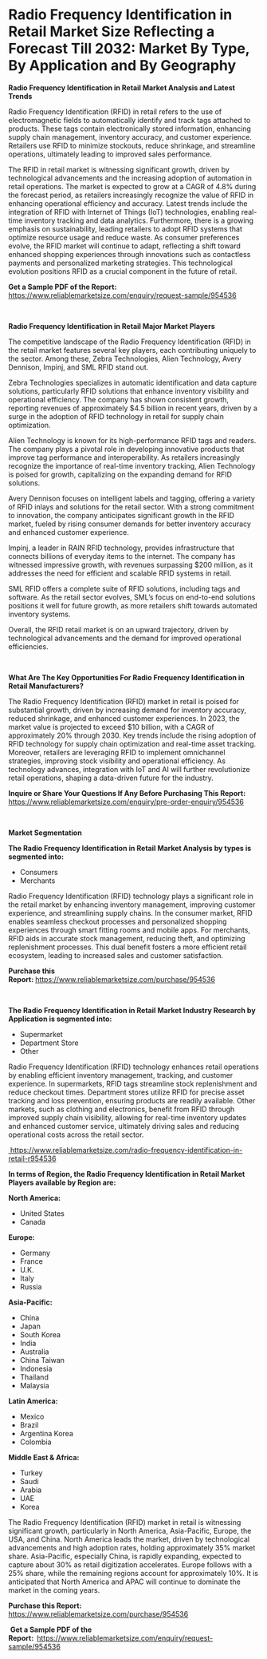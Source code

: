 <p><h1>Radio Frequency Identification in Retail Market Size Reflecting a Forecast Till 2032: Market By Type, By Application and By Geography</h1></p><p><strong>Radio Frequency Identification in Retail Market Analysis and Latest Trends</strong></p>
<p><p>Radio Frequency Identification (RFID) in retail refers to the use of electromagnetic fields to automatically identify and track tags attached to products. These tags contain electronically stored information, enhancing supply chain management, inventory accuracy, and customer experience. Retailers use RFID to minimize stockouts, reduce shrinkage, and streamline operations, ultimately leading to improved sales performance.</p><p>The RFID in retail market is witnessing significant growth, driven by technological advancements and the increasing adoption of automation in retail operations. The market is expected to grow at a CAGR of 4.8% during the forecast period, as retailers increasingly recognize the value of RFID in enhancing operational efficiency and accuracy. Latest trends include the integration of RFID with Internet of Things (IoT) technologies, enabling real-time inventory tracking and data analytics. Furthermore, there is a growing emphasis on sustainability, leading retailers to adopt RFID systems that optimize resource usage and reduce waste. As consumer preferences evolve, the RFID market will continue to adapt, reflecting a shift toward enhanced shopping experiences through innovations such as contactless payments and personalized marketing strategies. This technological evolution positions RFID as a crucial component in the future of retail.</p></p>
<p><strong>Get a Sample PDF of the Report:&nbsp;</strong> <a href="https://www.reliablemarketsize.com/enquiry/request-sample/954536?utm_campaign=3515&utm_medium=2&utm_source=Github&utm_content=ia&utm_term=18042025&utm_id=radio-frequency-identification-in-retail">https://www.reliablemarketsize.com/enquiry/request-sample/954536</a></p>
<p>&nbsp;</p>
<p><strong>Radio Frequency Identification in Retail Major Market Players</strong></p>
<p><p>The competitive landscape of the Radio Frequency Identification (RFID) in the retail market features several key players, each contributing uniquely to the sector. Among these, Zebra Technologies, Alien Technology, Avery Dennison, Impinj, and SML RFID stand out.</p><p>Zebra Technologies specializes in automatic identification and data capture solutions, particularly RFID solutions that enhance inventory visibility and operational efficiency. The company has shown consistent growth, reporting revenues of approximately $4.5 billion in recent years, driven by a surge in the adoption of RFID technology in retail for supply chain optimization.</p><p>Alien Technology is known for its high-performance RFID tags and readers. The company plays a pivotal role in developing innovative products that improve tag performance and interoperability. As retailers increasingly recognize the importance of real-time inventory tracking, Alien Technology is poised for growth, capitalizing on the expanding demand for RFID solutions.</p><p>Avery Dennison focuses on intelligent labels and tagging, offering a variety of RFID inlays and solutions for the retail sector. With a strong commitment to innovation, the company anticipates significant growth in the RFID market, fueled by rising consumer demands for better inventory accuracy and enhanced customer experience.</p><p>Impinj, a leader in RAIN RFID technology, provides infrastructure that connects billions of everyday items to the internet. The company has witnessed impressive growth, with revenues surpassing $200 million, as it addresses the need for efficient and scalable RFID systems in retail.</p><p>SML RFID offers a complete suite of RFID solutions, including tags and software. As the retail sector evolves, SML’s focus on end-to-end solutions positions it well for future growth, as more retailers shift towards automated inventory systems.</p><p>Overall, the RFID retail market is on an upward trajectory, driven by technological advancements and the demand for improved operational efficiencies.</p></p>
<p>&nbsp;</p>
<p><strong>What Are The Key Opportunities For Radio Frequency Identification in Retail Manufacturers?</strong></p>
<p><p>The Radio Frequency Identification (RFID) market in retail is poised for substantial growth, driven by increasing demand for inventory accuracy, reduced shrinkage, and enhanced customer experiences. In 2023, the market value is projected to exceed $10 billion, with a CAGR of approximately 20% through 2030. Key trends include the rising adoption of RFID technology for supply chain optimization and real-time asset tracking. Moreover, retailers are leveraging RFID to implement omnichannel strategies, improving stock visibility and operational efficiency. As technology advances, integration with IoT and AI will further revolutionize retail operations, shaping a data-driven future for the industry.</p></p>
<p><strong>Inquire or Share Your Questions If Any Before Purchasing This Report:</strong> <a href="https://www.reliablemarketsize.com/enquiry/pre-order-enquiry/954536?utm_campaign=3515&utm_medium=2&utm_source=Github&utm_content=ia&utm_term=18042025&utm_id=radio-frequency-identification-in-retail">https://www.reliablemarketsize.com/enquiry/pre-order-enquiry/954536</a></p>
<p>&nbsp;</p>
<p><strong>Market Segmentation</strong></p>
<p><strong>The Radio Frequency Identification in Retail Market Analysis by types is segmented into:</strong></p>
<p><ul><li>Consumers</li><li>Merchants</li></ul></p>
<p><p>Radio Frequency Identification (RFID) technology plays a significant role in the retail market by enhancing inventory management, improving customer experience, and streamlining supply chains. In the consumer market, RFID enables seamless checkout processes and personalized shopping experiences through smart fitting rooms and mobile apps. For merchants, RFID aids in accurate stock management, reducing theft, and optimizing replenishment processes. This dual benefit fosters a more efficient retail ecosystem, leading to increased sales and customer satisfaction.</p></p>
<p><strong>Purchase this Report:&nbsp;</strong><a href="https://www.reliablemarketsize.com/purchase/954536?utm_campaign=3515&utm_medium=2&utm_source=Github&utm_content=ia&utm_term=18042025&utm_id=radio-frequency-identification-in-retail">https://www.reliablemarketsize.com/purchase/954536</a></p>
<p>&nbsp;</p>
<p><strong>The Radio Frequency Identification in Retail Market Industry Research by Application is segmented into:</strong></p>
<p><ul><li>Supermarket</li><li>Department Store</li><li>Other</li></ul></p>
<p><p>Radio Frequency Identification (RFID) technology enhances retail operations by enabling efficient inventory management, tracking, and customer experience. In supermarkets, RFID tags streamline stock replenishment and reduce checkout times. Department stores utilize RFID for precise asset tracking and loss prevention, ensuring products are readily available. Other markets, such as clothing and electronics, benefit from RFID through improved supply chain visibility, allowing for real-time inventory updates and enhanced customer service, ultimately driving sales and reducing operational costs across the retail sector.</p></p>
<p><a href="https://www.reliablemarketsize.com/radio-frequency-identification-in-retail-r954536?utm_campaign=3515&utm_medium=2&utm_source=Github&utm_content=ia&utm_term=18042025&utm_id=radio-frequency-identification-in-retail">&nbsp;https://www.reliablemarketsize.com/radio-frequency-identification-in-retail-r954536</a></p>
<p><strong>In terms of Region, the Radio Frequency Identification in Retail Market Players available by Region are:</strong></p>
<p>
    <p> <strong> North America: </strong>
        <ul>
            <li>United States</li>
            <li>Canada</li>
        </ul>
        </p> 
    <p> <strong> Europe: </strong>
        <ul>
            <li>Germany</li>
            <li>France</li>
            <li>U.K.</li>
            <li>Italy</li>
            <li>Russia</li>
        </ul>
        </p> 
    <p> <strong> Asia-Pacific: </strong>
        <ul>
            <li>China</li>
            <li>Japan</li>
            <li>South Korea</li>
            <li>India</li>
            <li>Australia</li>
            <li>China Taiwan</li>
            <li>Indonesia</li>
            <li>Thailand</li>
            <li>Malaysia</li>
        </ul>
        </p> 
    <p> <strong> Latin America: </strong>
        <ul>
            <li>Mexico</li>
            <li>Brazil</li>
            <li>Argentina Korea</li>
            <li>Colombia</li>
        </ul>
        </p> 
    <p> <strong> Middle East & Africa: </strong>
        <ul>
            <li>Turkey</li>
            <li>Saudi</li>
            <li>Arabia</li>
            <li>UAE</li>
            <li>Korea</li>
        </ul>
    </p>
    </p>
<p><p>The Radio Frequency Identification (RFID) market in retail is witnessing significant growth, particularly in North America, Asia-Pacific, Europe, the USA, and China. North America leads the market, driven by technological advancements and high adoption rates, holding approximately 35% market share. Asia-Pacific, especially China, is rapidly expanding, expected to capture about 30% as retail digitization accelerates. Europe follows with a 25% share, while the remaining regions account for approximately 10%. It is anticipated that North America and APAC will continue to dominate the market in the coming years.</p></p>
<p><strong>Purchase this Report: </strong><a href="https://www.reliablemarketsize.com/purchase/954536?utm_campaign=3515&utm_medium=2&utm_source=Github&utm_content=ia&utm_term=18042025&utm_id=radio-frequency-identification-in-retail">https://www.reliablemarketsize.com/purchase/954536</a></p>
<p>&nbsp;<strong>Get a Sample PDF of the Report:&nbsp;&nbsp;</strong><a href="https://www.reliablemarketsize.com/enquiry/request-sample/954536?utm_campaign=3515&utm_medium=2&utm_source=Github&utm_content=ia&utm_term=18042025&utm_id=radio-frequency-identification-in-retail">https://www.reliablemarketsize.com/enquiry/request-sample/954536</a></p>
<p><strong></strong></p>
<p><p></p><p></p><p></p></p>